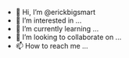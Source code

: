 - 👋 Hi, I’m @erickbigsmart
- 👀 I’m interested in ...
- 🌱 I’m currently learning ...
- 💞️ I’m looking to collaborate on ...
- 📫 How to reach me ...
<!---
erickbigsmart/erickbigsmart is a ✨ special ✨ repository because its `README.md` (this file) appears on your GitHub profile.
You can click the Preview link to take a look at your changes.
--->
